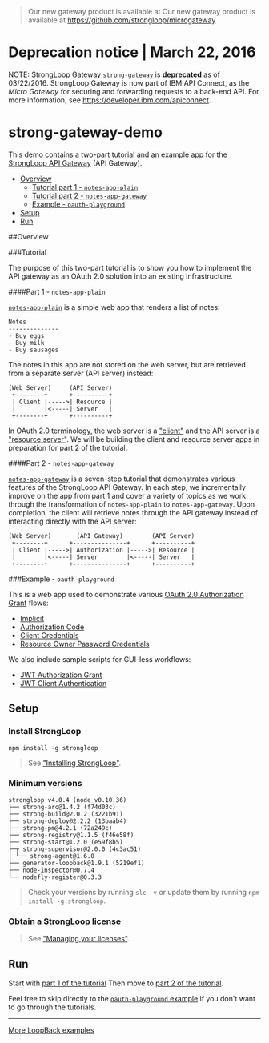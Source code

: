 > Our new gateway product is available at Our new gateway product is available at https://github.com/strongloop/microgateway

# Deprecation notice | March 22, 2016

NOTE: StrongLoop Gateway `strong-gateway` is **deprecated** as of 03/22/2016.
StrongLoop Gateway is now part of IBM API Connect, as the _Micro Gateway_ for securing and 
forwarding requests to a back-end API.  For more information, see https://developer.ibm.com/apiconnect.

# strong-gateway-demo

This demo contains a two-part tutorial and an example app for the [StrongLoop
API Gateway](http://docs.strongloop.com/display/LGW/StrongLoop+API+Gateway)
(API Gateway).

- [Overview](#overview)
  - [Tutorial part 1 - `notes-app-plain`](#part-1---notes-app-plain)
  - [Tutorial part 2 - `notes-app-gateway`](#part-2---notes-app-gateway)
  - [Example - `oauth-playground`](#example---oauth-playground)
- [Setup](#setup)
- [Run](#run)

##Overview

###Tutorial

The purpose of this two-part tutorial is to show you how to implement the API
gateway as an OAuth 2.0 solution into an existing infrastructure.

####Part 1 - `notes-app-plain`

[`notes-app-plain`](https://github.com/strongloop/strong-gateway-demo/tree/master/notes-app-plain) is a simple web app
that renders a list of notes:

```
Notes
--------------
- Buy eggs
- Buy milk
- Buy sausages
```

The notes in this app are not stored on the web server, but are retrieved from
a separate server (API server) instead:

```
(Web Server)     (API Server)
 +--------+      +----------+
 | Client |----->| Resource |
 |        |<-----| Server   |
 +--------+      +----------+
```

In OAuth 2.0 terminology, the web server is a ["client"](https://tools.ietf.org/html/rfc6749#section-1.1) and the API server is a ["resource server"](https://tools.ietf.org/html/rfc6749#section-1.1).
We will be building the client and resource server apps in preparation for part
2 of the tutorial.

####Part 2 - `notes-app-gateway`

[`notes-app-gateway`](https://github.com/strongloop/strong-gateway-demo/tree/master/notes-app-gateway) is a seven-step tutorial that
demonstrates various features of the StrongLoop API Gateway. In each step, we
incrementally improve on the app from part 1 and cover a variety of topics as
we work through the transformation of `notes-app-plain` to `notes-app-gateway`.
Upon completion, the client will retrieve notes through the API gateway instead
of interacting directly with the API server:

```
(Web Server)       (API Gateway)        (API Server)
 +--------+      +---------------+      +----------+
 | Client |----->| Authorization |----->| Resource |
 |        |<-----| Server        |<-----| Server   |
 +--------+      +---------------+      +----------+
```

###Example - `oauth-playground`

This is a web app used to demonstrate various [OAuth 2.0 Authorization Grant](http://tools.ietf.org/html/rfc6749#section-1.3)
flows:

- [Implicit](http://docs.strongloop.com/display/LGW/Developer%27s+Guide#Developer%27sGuide-Implicitgrant)
- [Authorization Code](http://docs.strongloop.com/display/LGW/Developer%27s+Guide#Developer%27sGuide-Authorizationcodegrant)
- [Client Credentials](http://docs.strongloop.com/display/LGW/Developer%27s+Guide#Developer%27sGuide-Clientcredentialsgrant)
- [Resource Owner Password Credentials](http://docs.strongloop.com/display/LGW/Developer%27s+Guide#Developer%27sGuide-Resourceownerpasswordcredentialsgrant)

We also include sample scripts for GUI-less workflows:

- [JWT Authorization Grant](https://github.com/strongloop/strong-gateway-demo/blob/master/oauth-playground/scripts/jwt-auth-grant.js)
- [JWT Client Authentication](https://github.com/strongloop/strong-gateway-demo/blob/master/oauth-playground/scripts/jwt-client-auth.js)

## Setup

### Install StrongLoop

```
npm install -g strongloop
```

>See ["Installing StrongLoop"](http://docs.strongloop.com/display/LB/Installing+StrongLoop).

### Minimum versions

```
strongloop v4.0.4 (node v0.10.36)
├── strong-arc@1.4.2 (f74d03c)
├── strong-build@2.0.2 (3221b91)
├── strong-deploy@2.2.2 (13baab4)
├── strong-pm@4.2.1 (72a249c)
├── strong-registry@1.1.5 (f46e58f)
├── strong-start@1.2.0 (e59f8b5)
├─┬ strong-supervisor@2.0.0 (4c3ac51)
│ └── strong-agent@1.6.0
├── generator-loopback@1.9.1 (5219ef1)
├── node-inspector@0.7.4
└── nodefly-register@0.3.3
```

>Check your versions by running `slc -v` or update them by running `npm install -g strongloop`.

### Obtain a StrongLoop license

>See ["Managing your licenses"](http://docs.strongloop.com/display/SL/Managing+your+licenses).

## Run

Start with [part 1 of the tutorial](https://github.com/strongloop/strong-gateway-demo/tree/master/notes-app-plain) 
Then move to [part 2 of the tutorial](https://github.com/strongloop/strong-gateway-demo/tree/master/notes-app-gateway).

Feel free to skip directly to the 
[`oauth-playground` example](https://github.com/strongloop/strong-gateway-demo/tree/master/oauth-playground) if you don't
want to go through the tutorials.

---

[More LoopBack examples](https://github.com/strongloop/loopback-example)
